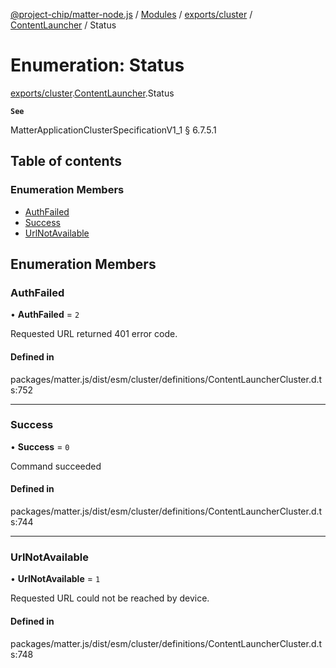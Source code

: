 [@project-chip/matter-node.js](../README.md) / [Modules](../modules.md) / [exports/cluster](../modules/exports_cluster.md) / [ContentLauncher](../modules/exports_cluster.ContentLauncher.md) / Status

# Enumeration: Status

[exports/cluster](../modules/exports_cluster.md).[ContentLauncher](../modules/exports_cluster.ContentLauncher.md).Status

**`See`**

MatterApplicationClusterSpecificationV1_1 § 6.7.5.1

## Table of contents

### Enumeration Members

- [AuthFailed](exports_cluster.ContentLauncher.Status.md#authfailed)
- [Success](exports_cluster.ContentLauncher.Status.md#success)
- [UrlNotAvailable](exports_cluster.ContentLauncher.Status.md#urlnotavailable)

## Enumeration Members

### AuthFailed

• **AuthFailed** = ``2``

Requested URL returned 401 error code.

#### Defined in

packages/matter.js/dist/esm/cluster/definitions/ContentLauncherCluster.d.ts:752

___

### Success

• **Success** = ``0``

Command succeeded

#### Defined in

packages/matter.js/dist/esm/cluster/definitions/ContentLauncherCluster.d.ts:744

___

### UrlNotAvailable

• **UrlNotAvailable** = ``1``

Requested URL could not be reached by device.

#### Defined in

packages/matter.js/dist/esm/cluster/definitions/ContentLauncherCluster.d.ts:748
